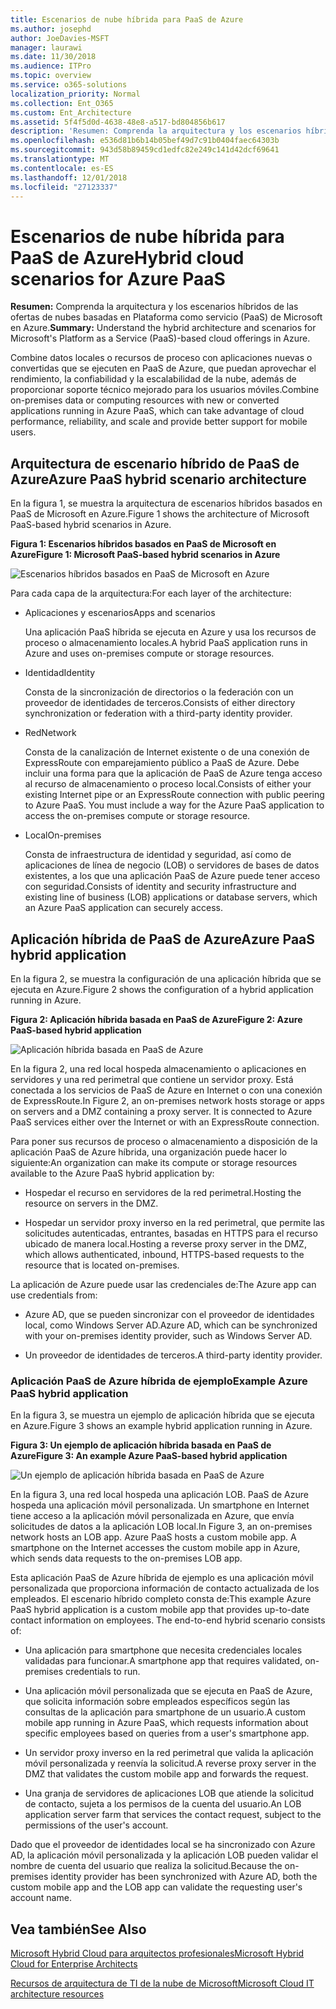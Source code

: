 ```yaml
---
title: Escenarios de nube híbrida para PaaS de Azure
ms.author: josephd
author: JoeDavies-MSFT
manager: laurawi
ms.date: 11/30/2018
ms.audience: ITPro
ms.topic: overview
ms.service: o365-solutions
localization_priority: Normal
ms.collection: Ent_O365
ms.custom: Ent_Architecture
ms.assetid: 5f4f5d0d-4638-48e8-a517-bd804856b617
description: 'Resumen: Comprenda la arquitectura y los escenarios híbridos de las ofertas de nubes basadas en Plataforma como servicio (PaaS) de Microsoft en Azure.'
ms.openlocfilehash: e536d81b6b14b05bef49d7c91b0404faec64303b
ms.sourcegitcommit: 943d58b89459cd1edfc82e249c141d42dcf69641
ms.translationtype: MT
ms.contentlocale: es-ES
ms.lasthandoff: 12/01/2018
ms.locfileid: "27123337"
---
```

# <a name="hybrid-cloud-scenarios-for-azure-paas"></a><span data-ttu-id="d18d4-103">Escenarios de nube híbrida para PaaS de Azure</span><span class="sxs-lookup"><span data-stu-id="d18d4-103">Hybrid cloud scenarios for Azure PaaS</span></span>

 <span data-ttu-id="d18d4-104">**Resumen:** Comprenda la arquitectura y los escenarios híbridos de las ofertas de nubes basadas en Plataforma como servicio (PaaS) de Microsoft en Azure.</span><span class="sxs-lookup"><span data-stu-id="d18d4-104">**Summary:** Understand the hybrid architecture and scenarios for Microsoft's Platform as a Service (PaaS)-based cloud offerings in Azure.</span></span>
  
<span data-ttu-id="d18d4-105">Combine datos locales o recursos de proceso con aplicaciones nuevas o convertidas que se ejecuten en PaaS de Azure, que puedan aprovechar el rendimiento, la confiabilidad y la escalabilidad de la nube, además de proporcionar soporte técnico mejorado para los usuarios móviles.</span><span class="sxs-lookup"><span data-stu-id="d18d4-105">Combine on-premises data or computing resources with new or converted applications running in Azure PaaS, which can take advantage of cloud performance, reliability, and scale and provide better support for mobile users.</span></span> 
  
## <a name="azure-paas-hybrid-scenario-architecture"></a><span data-ttu-id="d18d4-106">Arquitectura de escenario híbrido de PaaS de Azure</span><span class="sxs-lookup"><span data-stu-id="d18d4-106">Azure PaaS hybrid scenario architecture</span></span>

<span data-ttu-id="d18d4-107">En la figura 1, se muestra la arquitectura de escenarios híbridos basados en PaaS de Microsoft en Azure.</span><span class="sxs-lookup"><span data-stu-id="d18d4-107">Figure 1 shows the architecture of Microsoft PaaS-based hybrid scenarios in Azure.</span></span>
  
<span data-ttu-id="d18d4-108">**Figura 1: Escenarios híbridos basados en PaaS de Microsoft en Azure**</span><span class="sxs-lookup"><span data-stu-id="d18d4-108">**Figure 1: Microsoft PaaS-based hybrid scenarios in Azure**</span></span>

![Escenarios híbridos basados en PaaS de Microsoft en Azure](media/Hybrid-Poster/Hybrid-Cloud-Stack-PaaS.png)
  
<span data-ttu-id="d18d4-110">Para cada capa de la arquitectura:</span><span class="sxs-lookup"><span data-stu-id="d18d4-110">For each layer of the architecture:</span></span>
  
- <span data-ttu-id="d18d4-111">Aplicaciones y escenarios</span><span class="sxs-lookup"><span data-stu-id="d18d4-111">Apps and scenarios</span></span>
    
    <span data-ttu-id="d18d4-112">Una aplicación PaaS híbrida se ejecuta en Azure y usa los recursos de proceso o almacenamiento locales.</span><span class="sxs-lookup"><span data-stu-id="d18d4-112">A hybrid PaaS application runs in Azure and uses on-premises compute or storage resources.</span></span>
    
- <span data-ttu-id="d18d4-113">Identidad</span><span class="sxs-lookup"><span data-stu-id="d18d4-113">Identity</span></span>
    
    <span data-ttu-id="d18d4-114">Consta de la sincronización de directorios o la federación con un proveedor de identidades de terceros.</span><span class="sxs-lookup"><span data-stu-id="d18d4-114">Consists of either directory synchronization or federation with a third-party identity provider.</span></span>
    
- <span data-ttu-id="d18d4-115">Red</span><span class="sxs-lookup"><span data-stu-id="d18d4-115">Network</span></span>
    
    <span data-ttu-id="d18d4-p101">Consta de la canalización de Internet existente o de una conexión de ExpressRoute con emparejamiento público a PaaS de Azure. Debe incluir una forma para que la aplicación de PaaS de Azure tenga acceso al recurso de almacenamiento o proceso local.</span><span class="sxs-lookup"><span data-stu-id="d18d4-p101">Consists of either your existing Internet pipe or an ExpressRoute connection with public peering to Azure PaaS. You must include a way for the Azure PaaS application to access the on-premises compute or storage resource.</span></span>
    
- <span data-ttu-id="d18d4-118">Local</span><span class="sxs-lookup"><span data-stu-id="d18d4-118">On-premises</span></span>
    
    <span data-ttu-id="d18d4-119">Consta de infraestructura de identidad y seguridad, así como de aplicaciones de línea de negocio (LOB) o servidores de bases de datos existentes, a los que una aplicación PaaS de Azure puede tener acceso con seguridad.</span><span class="sxs-lookup"><span data-stu-id="d18d4-119">Consists of identity and security infrastructure and existing line of business (LOB) applications or database servers, which an Azure PaaS application can securely access.</span></span>
    
## <a name="azure-paas-hybrid-application"></a><span data-ttu-id="d18d4-120">Aplicación híbrida de PaaS de Azure</span><span class="sxs-lookup"><span data-stu-id="d18d4-120">Azure PaaS hybrid application</span></span>

<span data-ttu-id="d18d4-121">En la figura 2, se muestra la configuración de una aplicación híbrida que se ejecuta en Azure.</span><span class="sxs-lookup"><span data-stu-id="d18d4-121">Figure 2 shows the configuration of a hybrid application running in Azure.</span></span>
  
<span data-ttu-id="d18d4-122">**Figura 2: Aplicación híbrida basada en PaaS de Azure**</span><span class="sxs-lookup"><span data-stu-id="d18d4-122">**Figure 2: Azure PaaS-based hybrid application**</span></span>

![Aplicación híbrida basada en PaaS de Azure](media/Hybrid-Poster/Hybrid-Cloud-Stack-PaaS-Apps.png)
  
<span data-ttu-id="d18d4-p102">En la figura 2, una red local hospeda almacenamiento o aplicaciones en servidores y una red perimetral que contiene un servidor proxy. Está conectada a los servicios de PaaS de Azure en Internet o con una conexión de ExpressRoute.</span><span class="sxs-lookup"><span data-stu-id="d18d4-p102">In Figure 2, an on-premises network hosts storage or apps on servers and a DMZ containing a proxy server. It is connected to Azure PaaS services either over the Internet or with an ExpressRoute connection.</span></span>
  
<span data-ttu-id="d18d4-126">Para poner sus recursos de proceso o almacenamiento a disposición de la aplicación PaaS de Azure híbrida, una organización puede hacer lo siguiente:</span><span class="sxs-lookup"><span data-stu-id="d18d4-126">An organization can make its compute or storage resources available to the Azure PaaS hybrid application by:</span></span>
  
- <span data-ttu-id="d18d4-127">Hospedar el recurso en servidores de la red perimetral.</span><span class="sxs-lookup"><span data-stu-id="d18d4-127">Hosting the resource on servers in the DMZ.</span></span>
    
- <span data-ttu-id="d18d4-128">Hospedar un servidor proxy inverso en la red perimetral, que permite las solicitudes autenticadas, entrantes, basadas en HTTPS para el recurso ubicado de manera local.</span><span class="sxs-lookup"><span data-stu-id="d18d4-128">Hosting a reverse proxy server in the DMZ, which allows authenticated, inbound, HTTPS-based requests to the resource that is located on-premises.</span></span>
    
<span data-ttu-id="d18d4-129">La aplicación de Azure puede usar las credenciales de:</span><span class="sxs-lookup"><span data-stu-id="d18d4-129">The Azure app can use credentials from:</span></span>
  
- <span data-ttu-id="d18d4-130">Azure AD, que se pueden sincronizar con el proveedor de identidades local, como Windows Server AD.</span><span class="sxs-lookup"><span data-stu-id="d18d4-130">Azure AD, which can be synchronized with your on-premises identity provider, such as Windows Server AD.</span></span>
    
- <span data-ttu-id="d18d4-131">Un proveedor de identidades de terceros.</span><span class="sxs-lookup"><span data-stu-id="d18d4-131">A third-party identity provider.</span></span>
    
### <a name="example-azure-paas-hybrid-application"></a><span data-ttu-id="d18d4-132">Aplicación PaaS de Azure híbrida de ejemplo</span><span class="sxs-lookup"><span data-stu-id="d18d4-132">Example Azure PaaS hybrid application</span></span>

<span data-ttu-id="d18d4-133">En la figura 3, se muestra un ejemplo de aplicación híbrida que se ejecuta en Azure.</span><span class="sxs-lookup"><span data-stu-id="d18d4-133">Figure 3 shows an example hybrid application running in Azure.</span></span>
  
<span data-ttu-id="d18d4-134">**Figura 3: Un ejemplo de aplicación híbrida basada en PaaS de Azure**</span><span class="sxs-lookup"><span data-stu-id="d18d4-134">**Figure 3: An example Azure PaaS-based hybrid application**</span></span>

![Un ejemplo de aplicación híbrida basada en PaaS de Azure](media/Hybrid-Poster/Hybrid-Cloud-Stack-PaaS-Apps-Ex.png)
  
<span data-ttu-id="d18d4-p103">En la figura 3, una red local hospeda una aplicación LOB. PaaS de Azure hospeda una aplicación móvil personalizada. Un smartphone en Internet tiene acceso a la aplicación móvil personalizada en Azure, que envía solicitudes de datos a la aplicación LOB local.</span><span class="sxs-lookup"><span data-stu-id="d18d4-p103">In Figure 3, an on-premises network hosts an LOB app. Azure PaaS hosts a custom mobile app. A smartphone on the Internet accesses the custom mobile app in Azure, which sends data requests to the on-premises LOB app.</span></span>
  
<span data-ttu-id="d18d4-p104">Esta aplicación PaaS de Azure híbrida de ejemplo es una aplicación móvil personalizada que proporciona información de contacto actualizada de los empleados. El escenario híbrido completo consta de:</span><span class="sxs-lookup"><span data-stu-id="d18d4-p104">This example Azure PaaS hybrid application is a custom mobile app that provides up-to-date contact information on employees. The end-to-end hybrid scenario consists of:</span></span>
  
- <span data-ttu-id="d18d4-141">Una aplicación para smartphone que necesita credenciales locales validadas para funcionar.</span><span class="sxs-lookup"><span data-stu-id="d18d4-141">A smartphone app that requires validated, on-premises credentials to run.</span></span>
    
- <span data-ttu-id="d18d4-142">Una aplicación móvil personalizada que se ejecuta en PaaS de Azure, que solicita información sobre empleados específicos según las consultas de la aplicación para smartphone de un usuario.</span><span class="sxs-lookup"><span data-stu-id="d18d4-142">A custom mobile app running in Azure PaaS, which requests information about specific employees based on queries from a user's smartphone app.</span></span>
    
- <span data-ttu-id="d18d4-143">Un servidor proxy inverso en la red perimetral que valida la aplicación móvil personalizada y reenvía la solicitud.</span><span class="sxs-lookup"><span data-stu-id="d18d4-143">A reverse proxy server in the DMZ that validates the custom mobile app and forwards the request.</span></span>
    
- <span data-ttu-id="d18d4-144">Una granja de servidores de aplicaciones LOB que atiende la solicitud de contacto, sujeta a los permisos de la cuenta del usuario.</span><span class="sxs-lookup"><span data-stu-id="d18d4-144">An LOB application server farm that services the contact request, subject to the permissions of the user's account.</span></span>
    
<span data-ttu-id="d18d4-145">Dado que el proveedor de identidades local se ha sincronizado con Azure AD, la aplicación móvil personalizada y la aplicación LOB pueden validar el nombre de cuenta del usuario que realiza la solicitud.</span><span class="sxs-lookup"><span data-stu-id="d18d4-145">Because the on-premises identity provider has been synchronized with Azure AD, both the custom mobile app and the LOB app can validate the requesting user's account name.</span></span>
  
## <a name="see-also"></a><span data-ttu-id="d18d4-146">Vea también</span><span class="sxs-lookup"><span data-stu-id="d18d4-146">See Also</span></span>

[<span data-ttu-id="d18d4-147">Microsoft Hybrid Cloud para arquitectos profesionales</span><span class="sxs-lookup"><span data-stu-id="d18d4-147">Microsoft Hybrid Cloud for Enterprise Architects</span></span>](microsoft-hybrid-cloud-for-enterprise-architects.md)
  
[<span data-ttu-id="d18d4-148">Recursos de arquitectura de TI de la nube de Microsoft</span><span class="sxs-lookup"><span data-stu-id="d18d4-148">Microsoft Cloud IT architecture resources</span></span>](microsoft-cloud-it-architecture-resources.md)


